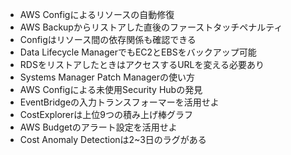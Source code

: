 * AWS Configによるリソースの自動修復
* AWS Backupからリストアした直後のファーストタッチペナルティ
* Configはリソース間の依存関係も確認できる
* Data Lifecycle ManagerでもEC2とEBSをバックアップ可能
* RDSをリストアしたときはアクセスするURLを変える必要あり
* Systems Manager Patch Managerの使い方
* AWS Configによる未使用Security Hubの発見
* EventBridgeの入力トランスフォーマーを活用せよ
* CostExplorerは上位9つの積み上げ棒グラフ
* AWS Budgetのアラート設定を活用せよ
* Cost Anomaly Detectionは2~3日のラグがある
